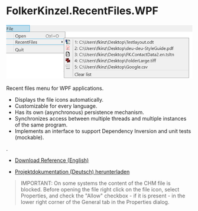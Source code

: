 # FolkerKinzel.RecentFiles.WPF

![Screenshot](https://raw.githubusercontent.com/FolkerKinzel/RecentFiles.WPF/master/screenshot.png)

Recent files menu for WPF applications.
* Displays the file icons automatically.
* Customizable for every language.
* Has its own (asynchronous) persistence mechanism.
* Synchronizes access between multiple threads and multiple instances of the same program.
* Implements an interface to support Dependency Inversion and unit tests (mockable).

.

* [Download Reference (English)](https://github.com/FolkerKinzel/RecentFiles.WPF/blob/master/ProjectReference/1.3.3/FolkerKinzel.RecentFiles.WPF.Reference.en.chm)

* [Projektdokumentation (Deutsch) herunterladen](https://github.com/FolkerKinzel/RecentFiles.WPF/blob/master/ProjectReference/1.3.3/FolkerKinzel.RecentFiles.WPF.Doku.de.chm)

> IMPORTANT: On some systems the content of the CHM file is blocked. Before opening the file right click on the file icon, select Properties, and check the "Allow" checkbox - if it is present - in the lower right corner of the General tab in the Properties dialog.